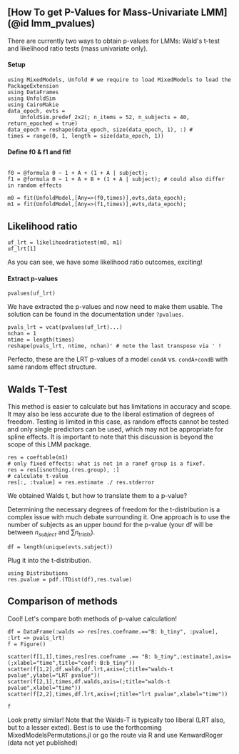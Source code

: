 ## [How To get P-Values for Mass-Univariate LMM](@id lmm_pvalues)    
There are currently two ways to obtain p-values for LMMs: Wald's t-test and likelihood ratio tests (mass univariate only).

#### Setup
```@example Main
using MixedModels, Unfold # we require to load MixedModels to load the PackageExtension
using DataFrames
using UnfoldSim
using CairoMakie
data_epoch, evts =
    UnfoldSim.predef_2x2(; n_items = 52, n_subjects = 40, return_epoched = true)
data_epoch = reshape(data_epoch, size(data_epoch, 1), :) # 
times = range(0, 1, length = size(data_epoch, 1))
```

#### Define f0 & f1 and fit!
```@example Main

f0 = @formula 0 ~ 1 + A + (1 + A | subject);
f1 = @formula 0 ~ 1 + A + B + (1 + A | subject); # could also differ in random effects
            
m0 = fit(UnfoldModel,[Any=>(f0,times)],evts,data_epoch);
m1 = fit(UnfoldModel,[Any=>(f1,times)],evts,data_epoch);

```

## Likelihood ratio
```@example Main
uf_lrt = likelihoodratiotest(m0, m1)
uf_lrt[1]
```
As you can see, we have some likelihood ratio outcomes, exciting!

#### Extract p-values
```@example Main
pvalues(uf_lrt)
```
We have extracted the p-values and now need to make them usable.     The solution can be found in the documentation under `?pvalues`.
```@example Main
pvals_lrt = vcat(pvalues(uf_lrt)...)
nchan = 1
ntime = length(times)
reshape(pvals_lrt, ntime, nchan)' # note the last transpose via ' !
```

Perfecto, these are the LRT p-values of a model `condA` vs. `condA+condB` with same random effect structure.

## Walds T-Test
This method is easier to calculate but has limitations in accuracy and scope. It may also be less accurate due to the liberal estimation of degrees of freedom. Testing is limited in this case, as random effects cannot be tested and only single predictors can be used, which may not be appropriate for spline effects. It is important to note that this discussion is beyond the scope of this LMM package. 

```@example Main
res = coeftable(m1)
# only fixed effects: what is not in a ranef group is a fixef.
res = res[isnothing.(res.group), :] 
# calculate t-value
res[:, :tvalue] = res.estimate ./ res.stderror
``` 

We obtained Walds t, but how to translate them to a p-value?

Determining the necessary degrees of freedom for the t-distribution is a complex issue with much debate surrounding it. 
One approach is to use the number of subjects as an upper bound for the p-value (your df will be between $n_{subject}$ and $\sum{n_{trials}}$).

```@example Main
df = length(unique(evts.subject))
```
Plug it into the t-distribution. 

```@example Main
using Distributions
res.pvalue = pdf.(TDist(df),res.tvalue)
```

## Comparison of methods
Cool! Let's compare both methods of p-value calculation!
```@example Main
df = DataFrame(:walds => res[res.coefname.=="B: b_tiny", :pvalue], :lrt => pvals_lrt)
f = Figure()

scatter(f[1,1],times,res[res.coefname .== "B: b_tiny",:estimate],axis=(;xlabel="time",title="coef: B:b_tiny"))
scatter(f[1,2],df.walds,df.lrt,axis=(;title="walds-t pvalue",ylabel="LRT pvalue"))
scatter(f[2,1],times,df.walds,axis=(;title="walds-t pvalue",xlabel="time"))
scatter(f[2,2],times,df.lrt,axis=(;title="lrt pvalue",xlabel="time"))

f
``` 
Look pretty similar! Note that the Walds-T is typically too liberal (LRT also, but to a lesser exted). Best is to use the forthcoming MixedModelsPermutations.jl or go the route via R and use KenwardRoger (data not yet published)


